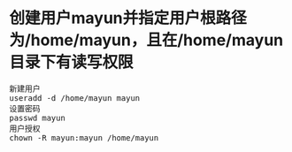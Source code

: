# 创建用户mayun并指定用户根路径为/home/mayun，且在/home/mayun目录下有读写权限
<pre>
新建用户
useradd -d /home/mayun mayun
设置密码
passwd mayun
用户授权
chown -R mayun:mayun /home/mayun
</pre>
